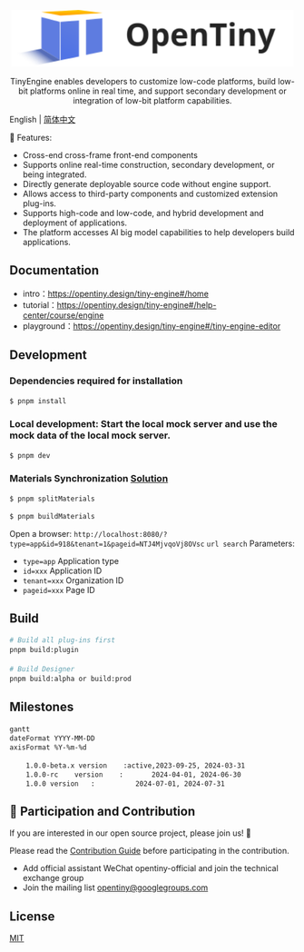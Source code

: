 <p align="center">
  <a href="https://opentiny.design/tiny-engine" target="_blank" rel="noopener noreferrer">
    <img alt="OpenTiny Logo" src="logo.svg" height="100" style="max-width:100%;">
  </a>
</p>

<p align="center">TinyEngine enables developers to customize low-code platforms, build low-bit platforms online in real time, and support secondary development or integration of low-bit platform capabilities.</p>

English | [简体中文](README.zh-CN.md)

🌈 Features:

- Cross-end cross-frame front-end components
- Supports online real-time construction, secondary development, or being integrated.
- Directly generate deployable source code without engine support.
- Allows access to third-party components and customized extension plug-ins.
- Supports high-code and low-code, and hybrid development and deployment of applications.
- The platform accesses AI big model capabilities to help developers build applications.

## Documentation

- intro：https://opentiny.design/tiny-engine#/home
- tutorial：https://opentiny.design/tiny-engine#/help-center/course/engine
- playground：https://opentiny.design/tiny-engine#/tiny-engine-editor

## Development

### Dependencies required for installation

```sh
$ pnpm install
```

### Local development: Start the local mock server and use the mock data of the local mock server.

```sh
$ pnpm dev
```

### Materials Synchronization [Solution](https://opentiny.design/tiny-engine#/help-center/course/engine/56)

```sh
$ pnpm splitMaterials
```

```sh
$ pnpm buildMaterials
```

Open a browser: `http://localhost:8080/?type=app&id=918&tenant=1&pageid=NTJ4MjvqoVj8OVsc`
`url search` Parameters:

- `type=app` Application type
- `id=xxx` Application ID
- `tenant=xxx` Organization ID
- `pageid=xxx` Page ID

## Build

```sh
# Build all plug-ins first
pnpm build:plugin

# Build Designer
pnpm build:alpha or build:prod

```

## Milestones

```mermaid
gantt 
dateFormat YYYY-MM-DD
axisFormat %Y-%m-%d

	1.0.0-beta.x version	:active,2023-09-25, 2024-03-31
	1.0.0-rc	version    :       2024-04-01, 2024-06-30
	1.0.0 version   :          2024-07-01, 2024-07-31

```

## 🤝 Participation and Contribution

If you are interested in our open source project, please join us! 🎉

Please read the [Contribution Guide](CONTRIBUTING.md) before participating in the contribution.

- Add official assistant WeChat opentiny-official and join the technical exchange group
- Join the mailing list opentiny@googlegroups.com

## License

[MIT](LICENSE)
